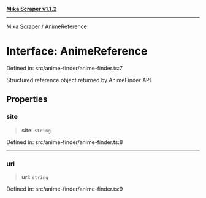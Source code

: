 [**Mika Scraper v1.1.2**](../README.md)

***

[Mika Scraper](../README.md) / AnimeReference

# Interface: AnimeReference

Defined in: src/anime-finder/anime-finder.ts:7

Structured reference object returned by AnimeFinder API.

## Properties

### site

> **site**: `string`

Defined in: src/anime-finder/anime-finder.ts:8

***

### url

> **url**: `string`

Defined in: src/anime-finder/anime-finder.ts:9
